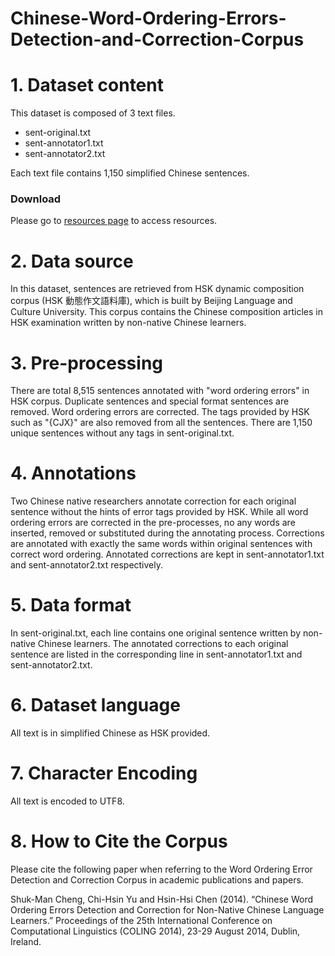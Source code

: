 # Chinese-Word-Ordering-Errors-Detection-and-Correction-Corpus


# 1. Dataset content
This dataset is composed of 3 text files.

- sent-original.txt
- sent-annotator1.txt
- sent-annotator2.txt

Each text file contains 1,150 simplified Chinese sentences.

### Download
Please go to [resources page](http://nlg.csie.ntu.edu.tw/nlpresource/woe_corpus/) to access resources.

# 2. Data source
In this dataset, sentences are retrieved from HSK dynamic composition corpus (HSK 動態作文語料庫), which is built by Beijing Language and Culture University. This corpus contains the Chinese composition articles in HSK examination written by non-native Chinese learners.

# 3. Pre-processing
There are total 8,515 sentences annotated with "word ordering errors" in HSK corpus. Duplicate sentences and special format sentences are removed. Word ordering errors are corrected. The tags provided by HSK such as "{CJX}" are also removed from all the sentences. There are 1,150 unique sentences without any tags in sent-original.txt.

# 4. Annotations
Two Chinese native researchers annotate correction for each original sentence without the hints of error tags provided by HSK. While all word ordering errors are corrected in the pre-processes, no any words are inserted, removed or substituted during the annotating process. Corrections are annotated with exactly the same words within original sentences with correct word ordering. Annotated corrections are kept in sent-annotator1.txt and sent-annotator2.txt respectively.

# 5. Data format
In sent-original.txt, each line contains one original sentence written by non-native Chinese learners. The annotated corrections to each original sentence are listed in the corresponding line in sent-annotator1.txt and sent-annotator2.txt.

# 6. Dataset language
All text is in simplified Chinese as HSK provided.

# 7. Character Encoding
All text is encoded to UTF8.

# 8. How to Cite the Corpus
Please cite the following paper when referring to the Word Ordering Error Detection and Correction Corpus in academic publications and papers.

Shuk-Man Cheng, Chi-Hsin Yu and Hsin-Hsi Chen (2014). “Chinese Word Ordering Errors Detection and Correction for Non-Native Chinese Language Learners.” Proceedings of the 25th International Conference on Computational Linguistics (COLING 2014), 23-29 August 2014, Dublin, Ireland.
